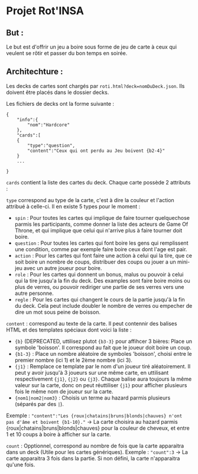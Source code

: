 # Projet Rot'INSA

## But :

Le but est d'offrir un jeu a boire sous forme de jeu de carte à ceux qui veulent se rôtir et passer du bon temps en soirée.

## Architechture :

Les decks de cartes sont chargés par `roti.html?deck=nomDuDeck.json`. Ils doivent être placés dans le dossier decks.

Les fichiers de decks ont la forme suivante :

	{
		"info":{
			"nom":"Hardcore"
		},
		"cards":[
		{
			"type":"question",
			"content":"Ceux qui ont perdu au Jeu boivent {b2-4}"
		}
		...

	}

`cards` contient la liste des cartes du deck. Chaque carte possède 2 attributs :

`type` correspond au type de la carte, c'est à dire la couleur et l'action attribué à celle-ci. Il en existe 5 types pour le moment :

 - `spin` : Pour toutes les cartes qui implique de faire tourner quelquechose parmis les participants, comme donner la liste des acteurs de Game Of Throne, et qui implique que celui qui n'arrive plus à faire tourner doit boire.
 - `question` : Pour toutes les cartes qui font boire les gens qui remplissent une condition, comme par exemple faire boire ceux dont l'age est pair.
 - `action` : Pour les cartes qui font faire une action à celui qui la tire, que ce soit boire un nombre de coups, distribuer des coups ou jouer a un mini-jeu avec un autre joueur pour boire.
 - `role` : Pour les cartes qui donnent un bonus, malus ou pouvoir à celui qui la tire jusqu'a la fin du deck. Des examples sont faire boire moins ou plus de verres, ou pouvoir rediriger une partie de ses verres vers une autre personne.
 - `regle` : Pour les cartes qui changent le cours de la partie jusqu'à la fin du deck. Cela peut include doubler le nombre de verres ou empecher de dire un mot sous peine de boisson.

`content` : correspond au texte de la carte. Il peut contennir des balises HTML et des templates spéciaux dont voici la liste :

 - `{b}` (DEPRECATED, uttilisez plutot `{b3-3}` pour affihcer 3 bières: Place un symbole 'boisson'. Il correspond au fait que le joueur doit boire un coup.
 - `{b1-3}` : Place un nombre aléatoire de symboles 'boisson', choisi entre le premier nombre (ici 1) et le 2ème nombre (ici 3).
 - `{j1}` : Remplace ce template par le nom d'un joueur tiré aléatoirement. Il peut y avoir jusqu'à 3 joueurs sur une même carte, en uttilisant respectivement `{j1}`, `{j2}` ou `{j3}`. Chaque balise aura toujours la même valeur sur la carte, donc on peut réuttiliser `{j1}` pour afficher plusieurs fois le même nom de joueur sur la carte.
 - `{nom1|nom2|nom3}` : Choisis un terme au hazard parmis plusieurs (séparés par des `|`).

Exemple : `"content":"Les {roux|chatains|bruns|blonds|chauves} n'ont pas d'âme et boivent {b1-10}."` -> La carte choisira au hazard parmis {roux|chatains|bruns|blonds|chauves} pour la couleur de cheveux, et entre 1 et 10 coups à boire à afficher sur la carte.

`count` : Opptionnel, correspond au nombre de fois que la carte apparaitra dans un deck (Utile pour les cartes génériques). Exemple : `"count":3` -> La carte apparaitra 3 fois dans la partie. Si non défini, la carte n'apparaitra qu'une fois.